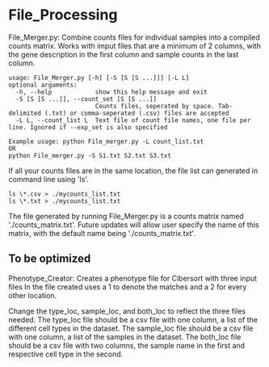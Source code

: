 # File_Processing

File_Merger.py:
Combine counts files for individual samples into a compiled counts matrix.
Works with imput files that are a minimum of 2 columns, with the gene description in the first column and sample counts in the last column. 

	usage: File_Merger.py [-h] [-S [S [S ...]]] [-L L]
	optional arguments:
	  -h, --help            show this help message and exit
	  -S [S [S ...]], --count_set [S [S ...]]
	                        Counts files, seperated by space. Tab-delimited (.txt) or comma-seperated (.csv) files are accepted
	  -L L, --count_list L  Text file of count file names, one file per line. Ignored if --exp_set is also specified

    Example usage: python File_merger.py -L count_list.txt 
    OR
    python File_merger.py -S S1.txt S2.txt S3.txt

If all your counts files are in the same location, the file list can generated in command line using 'ls'.

    ls \*.csv > ./mycounts_list.txt 
    ls \*.txt > ./mycounts_list.txt 

The file generated by running File_Merger.py is a counts matrix named './counts_matrix.txt'. Future updates will allow user specify the name of this matrix, with the default name being './counts_matrix.txt'.



## To be optimized
Phenotype_Creator:
Creates a phenotype file for Cibersort with three input files
In the file created uses a 1 to denote the matches and a 2 for every other location. 

Change the type_loc, sample_loc, and both_loc to reflect the three files needed.
The type_loc file should be a csv file with one column, a list of the different cell types in the dataset.
The sample_loc file should be a csv file with one column, a list of the samples in the dataset.
The both_loc file should be a csv file with two columns, the sample name in the first and respective cell type in the second.
